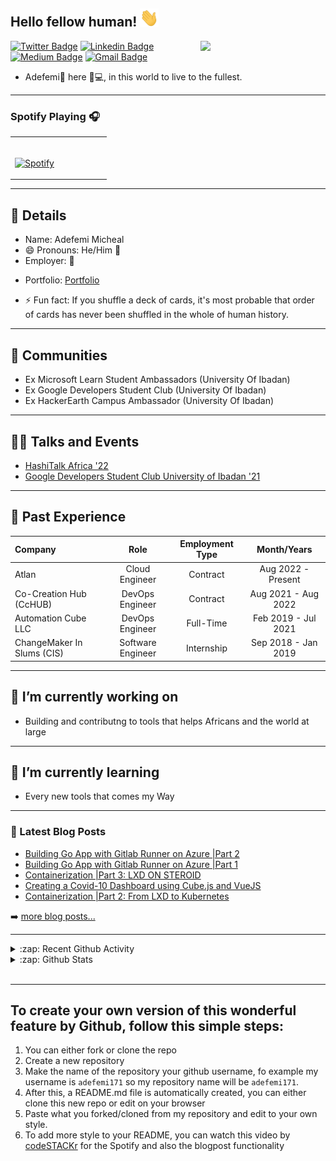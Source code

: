 <!-- <img src="https://raw.githubusercontent.com/adefemi171/adefemi171/master/DevOpsTalk.png" alt=""> -->

<h2> Hello fellow human! <img src="https://raw.githubusercontent.com/ABSphreak/ABSphreak/master/gifs/Hi.gif" width="30px"></h2>

<img align='right' src="https://raw.githubusercontent.com/adefemi171/adefemi171/master/femiOctocat.png" width='200"'>

[![Twitter Badge](https://img.shields.io/badge/-@daycrawller-1ca0f1?style=flat-square&labelColor=1ca0f1&logo=twitter&logoColor=white&link=https://twitter.com/daycrawller)](https://twitter.com/daycrawller) [![Linkedin Badge](https://img.shields.io/badge/-AdefemiMicheal-blue?style=flat-square&logo=Linkedin&logoColor=white&link=https://www.linkedin.com/in/harshkumarkhatri/)](https://www.linkedin.com/in/afuwape-adefemi-micheal/) [![Medium Badge](https://img.shields.io/badge/-@adefemi171-03a57a?style=flat-square&labelColor=000000&logo=Medium&link=https://medium.com/@mailharshkhatri/)](https://medium.com/adefemi171)
[![Gmail Badge](https://img.shields.io/badge/-adefemi171@gmail.com-c14438?style=flat-square&logo=Gmail&logoColor=white&link=mailto:adefemi171@gmail.com)](mailto:adefemi171@gmail.com)

- Adefemi🌟 here 👋💻, in this world to live to the fullest.

---

### Spotify Playing 🎧
<table width="100%"> 
  <tr>
  <td width="50%">

&nbsp; <br> [![Spotify](https://adefemi-spotify-now-playing.vercel.app/now-playing?background_color=0d1117&border_color=ffffff)](https://open.spotify.com/user/wl554eioay5mq3oqqs01jxd5c)

</table>
    
---

## 💬 Details
- Name: Adefemi Micheal
- 😄 Pronouns: He/Him :man:
- Employer: 👀
<!-- - Presentations -->
- Portfolio: [Portfolio](https://adefemi.netlify.com/)

- ⚡ Fun fact: If you shuffle a deck of cards, it's most probable that order of cards has never been shuffled in the whole of human history.


---

## 👯 Communities
- Ex Microsoft Learn Student Ambassadors (University Of Ibadan)
- Ex Google Developers Student Club (University Of Ibadan)
- Ex HackerEarth Campus Ambassador (University Of Ibadan)

---

## 📣📣 Talks and Events
- [HashiTalk Africa '22](https://youtu.be/sGuAHS8Pcjs?list=PL81sUbsFNc5Y5qmpyaIzzSHmmBELCRkbb&t=11510)
- [Google Developers Student Club University of Ibadan '21](https://gdsc.community.dev/events/details/developer-student-clubs-university-of-ibadan-presents-gdsc-university-of-ibadan-info-session/)


---

## 🔭 Past Experience
| Company                         | Role             | Employment Type     | Month/Years          |
| :---                            | :----:           | :---:               | :---:                |  
| Atlan                           | Cloud Engineer   | Contract            | Aug 2022 - Present   |
| Co-Creation Hub (CcHUB)         | DevOps Engineer  | Contract            | Aug 2021 - Aug 2022  |
| Automation Cube LLC             | DevOps Engineer  | Full-Time           | Feb 2019 - Jul 2021  |
| ChangeMaker In Slums (CIS)      | Software Engineer| Internship          | Sep 2018 - Jan 2019  |

---

## 🔭 I’m currently working on
- Building and contributng to tools that helps Africans and the world at large

---

## 🌱 I’m currently learning
- Every new tools that comes my Way
---

### 📕 Latest Blog Posts

<!-- BLOG-POST-LIST:START -->
- [Building Go App with Gitlab Runner on Azure |Part 2](https://medium.com/swlh/building-go-app-with-gitlab-runner-on-azure-part-2-68ba54cc5a6?source=rss-c011ee23c0a1------2)
- [Building Go App with Gitlab Runner on Azure |Part 1](https://medium.com/swlh/building-go-app-with-gitlab-runner-on-azure-part-1-5e2a21c47876?source=rss-c011ee23c0a1------2)
- [Containerization |Part 3: LXD ON STEROID](https://faun.pub/containerization-part-3-lxd-on-steroid-cbf73fccbc72?source=rss-c011ee23c0a1------2)
- [Creating a Covid-10 Dashboard using Cube.js and VueJS](https://medium.com/analytics-vidhya/creating-a-covid-10-dashboard-using-cube-js-and-vuejs-17377dda5ef8?source=rss-c011ee23c0a1------2)
- [Containerization |Part 2: From LXD to Kubernetes](https://faun.pub/containerization-part-2-from-lxd-to-kubernetes-6d595035fbc9?source=rss-c011ee23c0a1------2)
<!-- BLOG-POST-LIST:END -->

➡️ [more blog posts...](https://medium.com/@adefemi171)

---


<details>
  <summary>:zap: Recent Github Activity</summary>
  
<!--START_SECTION:activity-->
1. ❗️ Opened issue [#11144](https://github.com/hashicorp/terraform-provider-google/issues/11144) in [hashicorp/terraform-provider-google](https://github.com/hashicorp/terraform-provider-google)
2. 🎉 Merged PR [#1](https://github.com/adefemi171/lazer-maze/pull/1) in [adefemi171/lazer-maze](https://github.com/adefemi171/lazer-maze)
3. 💪 Opened PR [#1](https://github.com/adefemi171/lazer-maze/pull/1) in [adefemi171/lazer-maze](https://github.com/adefemi171/lazer-maze)
4. 🎉 Merged PR [#1](https://github.com/adefemi171/inventory-app/pull/1) in [adefemi171/inventory-app](https://github.com/adefemi171/inventory-app)
5. 💪 Opened PR [#3](https://github.com/adefemi171/terraform-ec2/pull/3) in [adefemi171/terraform-ec2](https://github.com/adefemi171/terraform-ec2)
<!--END_SECTION:activity-->

</details>

<details>
  <summary>:zap: Github Stats</summary>

  <img align="left" alt="Adefemi's Github Stats" src="https://github-readme-stats.vercel.app/api?username=adefemi171&show_icons=true&hide_border=true&theme=dark" />

</details>


<!-- ![Adefemi's github stats](https://github-readme-stats.vercel.app/api?username=adefemi171&hide=["issues"]&show_icons=true) -->

<!-- ![visitors](https://visitor-badge.glitch.me/badge?page_id=adefemi171.adefemi171) -->
<br />

---

## To create your own version of this wonderful feature by Github, follow this simple steps:

1. You can either fork or clone the repo
2. Create a new repository
3. Make the name of the repository your github username, fo example my username is `adefemi171` so my repository name will be `adefemi171`.
4. After this, a README.md file is automatically created, you can either clone this new repo or edit on your browser
5. Paste what you forked/cloned from my repository and edit to your own style.
5. To add more style to your README, you can watch this video by [codeSTACKr](https://www.youtube.com/watch?v=n6d4KHSKqGk) for the Spotify and also the blogpost functionality
